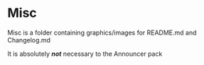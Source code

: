 # Misc

Misc is a folder containing graphics/images for README.md and Changelog.md

It is absolutely **_not_** necessary to the Announcer pack
